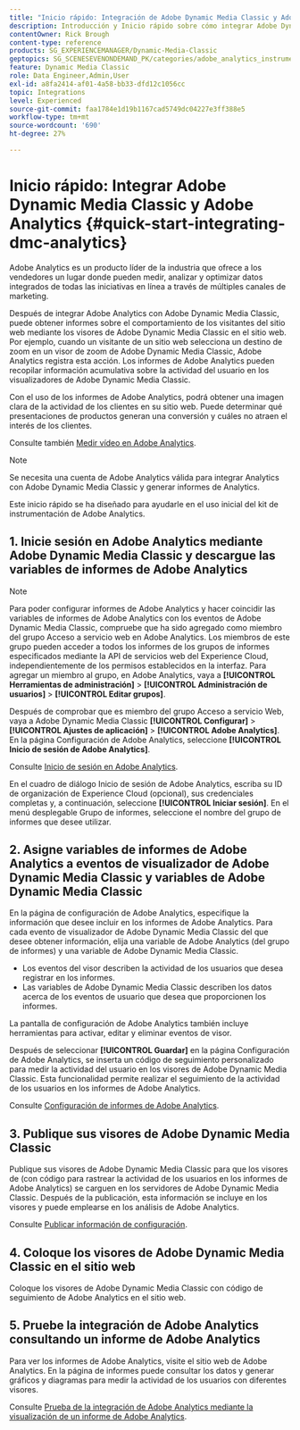 ```yaml
---
title: "Inicio rápido: Integración de Adobe Dynamic Media Classic y Adobe Analytics"
description: Introducción y Inicio rápido sobre cómo integrar Adobe Dynamic Media Classic y Adobe Analytics para ayudarle a poner en marcha rápidamente.
contentOwner: Rick Brough
content-type: reference
products: SG_EXPERIENCEMANAGER/Dynamic-Media-Classic
geptopics: SG_SCENESEVENONDEMAND_PK/categories/adobe_analytics_instrumentation_kit
feature: Dynamic Media Classic
role: Data Engineer,Admin,User
exl-id: a8fa2414-af01-4a58-bb33-dfd12c1056cc
topic: Integrations
level: Experienced
source-git-commit: faa1784e1d19b1167cad5749dc04227e3ff388e5
workflow-type: tm+mt
source-wordcount: '690'
ht-degree: 27%

---
```


# Inicio rápido: Integrar Adobe Dynamic Media Classic y Adobe Analytics {#quick-start-integrating-dmc-analytics}

Adobe Analytics es un producto líder de la industria que ofrece a los vendedores un lugar donde pueden medir, analizar y optimizar datos integrados de todas las iniciativas en línea a través de múltiples canales de marketing.

Después de integrar Adobe Analytics con Adobe Dynamic Media Classic, puede obtener informes sobre el comportamiento de los visitantes del sitio web mediante los visores de Adobe Dynamic Media Classic en el sitio web. Por ejemplo, cuando un visitante de un sitio web selecciona un destino de zoom en un visor de zoom de Adobe Dynamic Media Classic, Adobe Analytics registra esta acción. Los informes de Adobe Analytics pueden recopilar información acumulativa sobre la actividad del usuario en los visualizadores de Adobe Dynamic Media Classic.

Con el uso de los informes de Adobe Analytics, podrá obtener una imagen clara de la actividad de los clientes en su sitio web. Puede determinar qué presentaciones de productos generan una conversión y cuáles no atraen el interés de los clientes.

Consulte también [Medir vídeo en Adobe Analytics](https://experienceleague.adobe.com/docs/media-analytics/using/media-overview.html).

>[!NOTE]
>
>Se necesita una cuenta de Adobe Analytics válida para integrar Analytics con Adobe Dynamic Media Classic y generar informes de Analytics.

Este inicio rápido se ha diseñado para ayudarle en el uso inicial del kit de instrumentación de Adobe Analytics.

## 1. Inicie sesión en Adobe Analytics mediante Adobe Dynamic Media Classic y descargue las variables de informes de Adobe Analytics

>[!NOTE]
>
>Para poder configurar informes de Adobe Analytics y hacer coincidir las variables de informes de Adobe Analytics con los eventos de Adobe Dynamic Media Classic, compruebe que ha sido agregado como miembro del grupo Acceso a servicio web en Adobe Analytics. Los miembros de este grupo pueden acceder a todos los informes de los grupos de informes especificados mediante la API de servicios web del Experience Cloud, independientemente de los permisos establecidos en la interfaz. Para agregar un miembro al grupo, en Adobe Analytics, vaya a **[!UICONTROL Herramientas de administración]** > **[!UICONTROL Administración de usuarios]** > **[!UICONTROL Editar grupos]**.

Después de comprobar que es miembro del grupo Acceso a servicio Web, vaya a Adobe Dynamic Media Classic **[!UICONTROL Configurar]** > **[!UICONTROL Ajustes de aplicación]** > **[!UICONTROL Adobe Analytics]**. En la página Configuración de Adobe Analytics, seleccione **[!UICONTROL Inicio de sesión de Adobe Analytics]**.

Consulte [Inicio de sesión en Adobe Analytics](log-analytics.md#log_in_to_adobe_analytics).

En el cuadro de diálogo Inicio de sesión de Adobe Analytics, escriba su ID de organización de Experience Cloud (opcional), sus credenciales completas y, a continuación, seleccione **[!UICONTROL Iniciar sesión]**. En el menú desplegable Grupo de informes, seleccione el nombre del grupo de informes que desee utilizar.

## 2. Asigne variables de informes de Adobe Analytics a eventos de visualizador de Adobe Dynamic Media Classic y variables de Adobe Dynamic Media Classic

En la página de configuración de Adobe Analytics, especifique la información que desee incluir en los informes de Adobe Analytics. Para cada evento de visualizador de Adobe Dynamic Media Classic del que desee obtener información, elija una variable de Adobe Analytics (del grupo de informes) y una variable de Adobe Dynamic Media Classic.

* Los eventos del visor describen la actividad de los usuarios que desea registrar en los informes.
* Las variables de Adobe Dynamic Media Classic describen los datos acerca de los eventos de usuario que desea que proporcionen los informes.

La pantalla de configuración de Adobe Analytics también incluye herramientas para activar, editar y eliminar eventos de visor.

Después de seleccionar **[!UICONTROL Guardar]** en la página Configuración de Adobe Analytics, se inserta un código de seguimiento personalizado para medir la actividad del usuario en los visores de Adobe Dynamic Media Classic. Esta funcionalidad permite realizar el seguimiento de la actividad de los usuarios en los informes de Adobe Analytics.

Consulte [Configuración de informes de Adobe Analytics](configuring-analytics-reports.md#configuring_adobe_analytics_reports).

## 3. Publique sus visores de Adobe Dynamic Media Classic

Publique sus visores de Adobe Dynamic Media Classic para que los visores de (con código para rastrear la actividad de los usuarios en los informes de Adobe Analytics) se carguen en los servidores de Adobe Dynamic Media Classic. Después de la publicación, esta información se incluye en los visores y puede emplearse en los análisis de Adobe Analytics.

Consulte [Publicar información de configuración](publishing-analytics-configuration-information.md#publishing_adobe_analytics_configuration_information).

## 4. Coloque los visores de Adobe Dynamic Media Classic en el sitio web

Coloque los visores de Adobe Dynamic Media Classic con código de seguimiento de Adobe Analytics en el sitio web.

## 5. Pruebe la integración de Adobe Analytics consultando un informe de Adobe Analytics

Para ver los informes de Adobe Analytics, visite el sitio web de Adobe Analytics. En la página de informes puede consultar los datos y generar gráficos y diagramas para medir la actividad de los usuarios con diferentes visores. 

Consulte [Prueba de la integración de Adobe Analytics mediante la visualización de un informe de Adobe Analytics](testing-integration-viewing-analytics-report.md#testing_the_integration_by_viewing_an_adobe_analytics_report).
